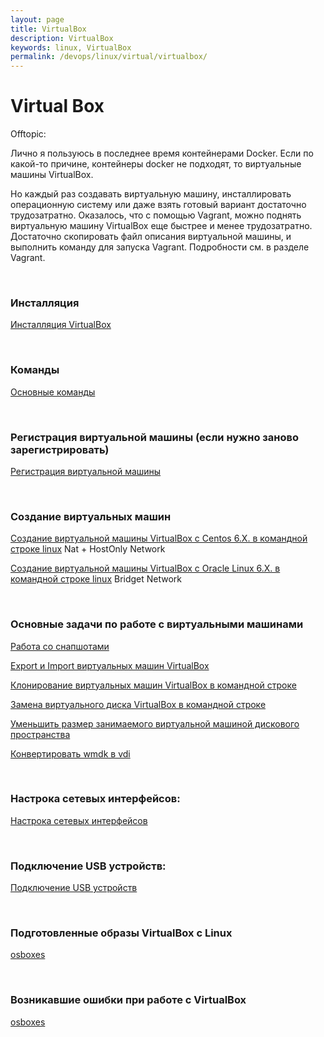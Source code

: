 ```yaml
---
layout: page
title: VirtualBox
description: VirtualBox
keywords: linux, VirtualBox
permalink: /devops/linux/virtual/virtualbox/
---
```


# Virtual Box

Offtopic:

Лично я пользуюсь в последнее время контейнерами Docker. Если по какой-то причине, контейнеры docker не подходят, то виртуальные машины VirtualBox.

Но каждый раз создавать виртуальную машину, инсталлировать операционную систему или даже взять готовый вариант достаточно трудозатратно. Оказалось, что с помощью Vagrant, можно поднять виртуальную машину VirtualBox еще быстрее и менее трудозатратно. Достаточно скопировать файл описания виртуальной машины, и выполнить команду для запуска Vagrant. Подробности см. в разделе Vagrant.

<br/>

### Инсталляция

[Инсталляция VirtualBox](/devops/linux/virtual/virtualbox/setup/)

<br/>

### Команды

[Основные команды](/devops/linux/virtual/virtualbox/commands/)

<br/>

### Регистрация виртуальной машины (если нужно заново зарегистрировать)

[Регистрация виртуальной машины](/devops/linux/virtual/virtualbox/register/)

<br/>

### Создание виртуальных машин

[Создание виртуальной машины VirtualBox с Centos 6.X. в командной строке linux](/devops/linux/virtual/virtualbox/vm/centos-6/) Nat + HostOnly Network

[Создание виртуальной машины VirtualBox с Oracle Linux 6.X. в командной строке linux](/devops/linux/virtual/virtualbox/vm/oracle-linux-6/) Bridget Network

<br/>

### Основные задачи по работе с виртуальными машинами

[Работа со снапшотами](/devops/linux/virtual/virtualbox/snapshots/)

[Export и Import виртуальных машин VirtualBox](/devops/linux/virtual/virtualbox/export-import/)

[Клонирование виртуальных машин VirtualBox в командной строке](/devops/linux/virtual/virtualbox/clone/)

[Замена виртуального диска VirtualBox в командной строке](/devops/linux/virtual/virtualbox/replace-disk/)

[Уменьшить размер занимаемого виртуальной машиной дискового пространства](/devops/linux/virtual/virtualbox/decrease-disk-space/)

[Конвертировать wmdk в vdi](/devops/linux/virtual/virtualbox/convert-vmdk-vdi/)

<br/>

### Настрока сетевых интерфейсов:

[Настрока сетевых интерфейсов](/devops/linux/virtual/virtualbox/network/)

<br/>

### Подключение USB устройств:

[Подключение USB устройств](/devops/linux/virtual/virtualbox/usb/)

<br/>

### Подготовленные образы VirtualBox с Linux

<a href="http://www.osboxes.org/virtualbox-images/" rel="nofollow">osboxes</a>

<br/>

### Возникавшие ошибки при работе с VirtualBox

<a href="/devops/linux/virtual/virtualbox/errors/" rel="nofollow">osboxes</a>
